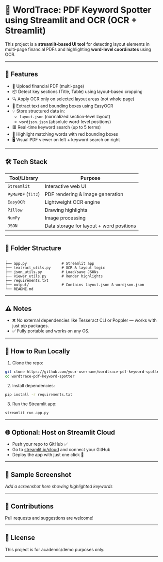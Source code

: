 
# 🧠 WordTrace: PDF Keyword Spotter using Streamlit and OCR (OCR + Streamlit)

This project is a **streamlit-based UI tool** for detecting layout elements in multi-page financial PDFs and highlighting **word-level coordinates** using OCR.

---

## 🚀 Features

- 📄 Upload financial PDF (multi-page)
- 📦 Detect key sections (Title, Table) using layout-based cropping
- 🔍 Apply OCR only on selected layout areas (not whole page)
- 🧠 Extract text and bounding boxes using EasyOCR
- 💡 Store structured data in:
  - `layout.json` (normalized section-level layout)
  - `wordjson.json` (absolute word-level positions)
- 🟥 Real-time keyword search (up to 5 terms)
- 🔦 Highlight matching words with red bounding boxes
- 🖥️ Visual PDF viewer on left + keyword search on right

---

## 🛠️ Tech Stack

| Tool/Library | Purpose |
|--------------|---------|
| `Streamlit` | Interactive web UI |
| `PyMuPDF` (`fitz`) | PDF rendering & image generation |
| `EasyOCR` | Lightweight OCR engine |
| `Pillow` | Drawing highlights |
| `NumPy` | Image processing |
| `JSON` | Data storage for layout + word positions |

---

## 📁 Folder Structure

```
.
├── app.py                # Streamlit app
├── textract_utils.py     # OCR & layout logic
├── json_utils.py         # Load/save JSONs
├── viewer_utils.py       # Render highlights
├── requirements.txt
├── output/               # Contains layout.json & wordjson.json
└── README.md
```

---

## ⚠️ Notes

- ❌ No external dependencies like Tesseract CLI or Poppler — works with just pip packages.
- ✅ Fully portable and works on any OS.

---

## 🧪 How to Run Locally

1. Clone the repo:
```bash
git clone https://github.com/your-username/wordtrace-pdf-keyword-spotter.git
cd wordtrace-pdf-keyword-spotter
```

2. Install dependencies:
```bash
pip install -r requirements.txt
```

3. Run the Streamlit app:
```bash
streamlit run app.py
```

---

## 🌐 Optional: Host on Streamlit Cloud

- Push your repo to GitHub ✅
- Go to [streamlit.io/cloud](https://streamlit.io/cloud) and connect your GitHub
- Deploy the app with just one click 🚀

---

## 📸 Sample Screenshot

_Add a screenshot here showing highlighted keywords_

---

## 🤝 Contributions

Pull requests and suggestions are welcome!

---

## 📄 License

This project is for academic/demo purposes only.

---

